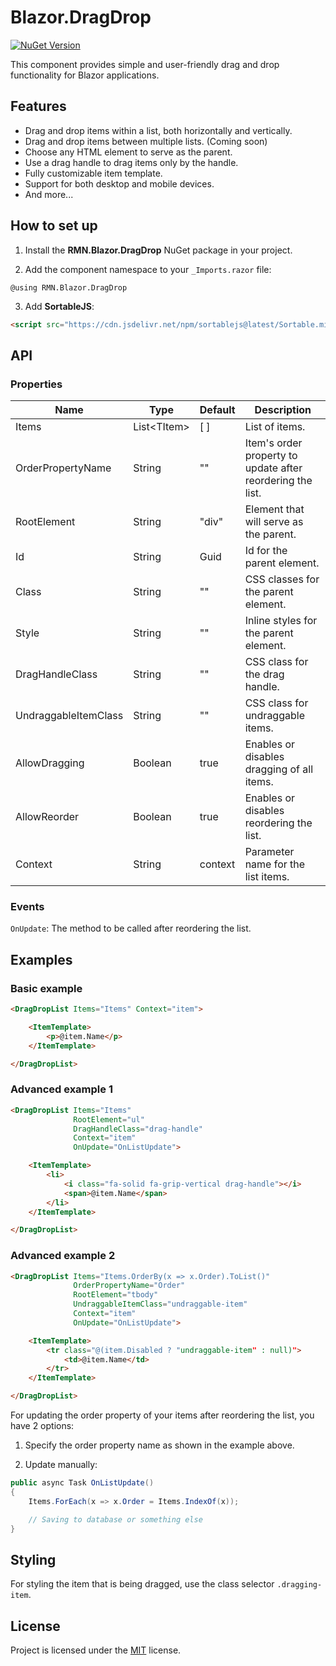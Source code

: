 # Blazor.DragDrop
[![NuGet Version](https://img.shields.io/nuget/v/RMN.Blazor.DragDrop?logo=nuget&style=plastic)](https://www.nuget.org/packages/RMN.Blazor.DragDrop)

This component provides simple and user-friendly drag and drop functionality for Blazor applications.

## Features
- Drag and drop items within a list, both horizontally and vertically.
- Drag and drop items between multiple lists. (Coming soon)
- Choose any HTML element to serve as the parent.
- Use a drag handle to drag items only by the handle.
- Fully customizable item template.
- Support for both desktop and mobile devices.
- And more...

## How to set up
1. Install the **RMN.Blazor.DragDrop** NuGet package in your project.

2. Add the component namespace to your `_Imports.razor` file:
```razor
@using RMN.Blazor.DragDrop
```

3. Add **SortableJS**:
```html
<script src="https://cdn.jsdelivr.net/npm/sortablejs@latest/Sortable.min.js"></script>
```

## API

### Properties
|Name                |Type             |Default|Description|
|--------------------|-----------------|-------|-----------|
|Items               |List&lt;TItem&gt;|[ ]    |List of items.|
|OrderPropertyName   |String           |""     |Item's order property to update after reordering the list.|
|RootElement         |String           |"div"  |Element that will serve as the parent.|
|Id                  |String           |Guid   |Id for the parent element.|
|Class               |String           |""     |CSS classes for the parent element.|
|Style               |String           |""     |Inline styles for the parent element.|
|DragHandleClass     |String           |""     |CSS class for the drag handle.|
|UndraggableItemClass|String           |""     |CSS class for undraggable items.|
|AllowDragging       |Boolean          |true   |Enables or disables dragging of all items.|
|AllowReorder        |Boolean          |true   |Enables or disables reordering the list.|
|Context             |String           |context|Parameter name for the list items.|

### Events
`OnUpdate`: The method to be called after reordering the list.

## Examples

### Basic example
```html
<DragDropList Items="Items" Context="item">

    <ItemTemplate>
        <p>@item.Name</p>
    </ItemTemplate>

</DragDropList>
```

### Advanced example 1
```html
<DragDropList Items="Items"
              RootElement="ul"
              DragHandleClass="drag-handle"
              Context="item"
              OnUpdate="OnListUpdate">

    <ItemTemplate>
        <li>
            <i class="fa-solid fa-grip-vertical drag-handle"></i>
            <span>@item.Name</span>
        </li>
    </ItemTemplate>

</DragDropList>
```

### Advanced example 2
```html
<DragDropList Items="Items.OrderBy(x => x.Order).ToList()"
              OrderPropertyName="Order"
              RootElement="tbody"
              UndraggableItemClass="undraggable-item"
              Context="item"
              OnUpdate="OnListUpdate">

    <ItemTemplate>
        <tr class="@(item.Disabled ? "undraggable-item" : null)">
            <td>@item.Name</td>
        </tr>
    </ItemTemplate>

</DragDropList>
```

For updating the order property of your items after reordering the list, you have 2 options: 

1. Specify the order property name as shown in the example above.

2. Update manually:
```csharp
public async Task OnListUpdate() 
{
    Items.ForEach(x => x.Order = Items.IndexOf(x));

    // Saving to database or something else
}
```

## Styling
For styling the item that is being dragged, use the class selector `.dragging-item`.

## License
Project is licensed under the [MIT](https://github.com/aarm1n/Blazor.DragDrop/blob/main/LICENSE) license.
